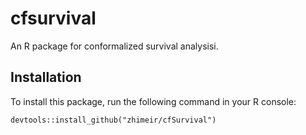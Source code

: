 # cfsurvival
An R package for conformalized survival analysisi.

## Installation
To install this package, run the following command in your R console:
```{r}
devtools::install_github("zhimeir/cfSurvival")
```

